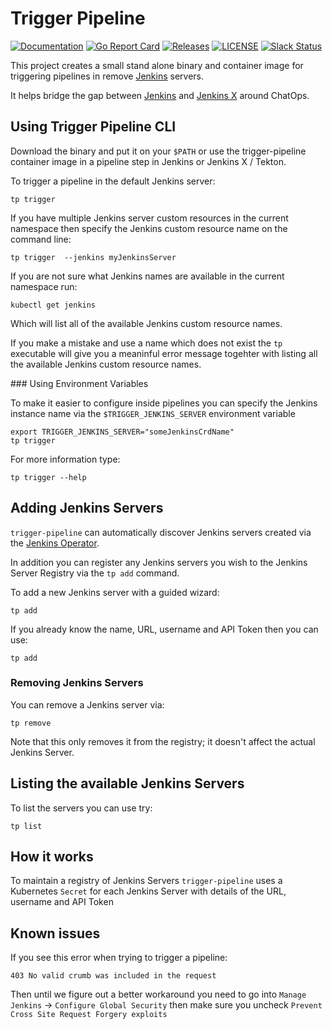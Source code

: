 # Trigger Pipeline

[![Documentation](https://godoc.org/github.com/jenkins-x-labs/trigger-pipeline?status.svg)](https://pkg.go.dev/mod/github.com/jenkins-x-labs/trigger-pipeline)
[![Go Report Card](https://goreportcard.com/badge/github.com/jenkins-x-labs/trigger-pipeline)](https://goreportcard.com/report/github.com/jenkins-x-labs/trigger-pipeline)
[![Releases](https://img.shields.io/github/release-pre/jenkins-x-labs/trigger-pipeline.svg)](https://github.com/jenkins-x-labs/trigger-pipeline/releases)
[![LICENSE](https://img.shields.io/github/license/jenkins-x-labs/trigger-pipeline.svg)](https://github.com/jenkins-x-labs/trigger-pipeline/blob/master/LICENSE)
[![Slack Status](https://img.shields.io/badge/slack-join_chat-white.svg?logo=slack&style=social)](https://slack.k8s.io/)

This project creates a small stand alone binary and container image for triggering pipelines in remove [Jenkins](https://jenkins.io/) servers.

It helps bridge the gap between [Jenkins](https://jenkins.io/) and [Jenkins X](https://jenkins-x.io/) around ChatOps.


## Using Trigger Pipeline CLI

Download the binary and put it on your `$PATH` or use the trigger-pipeline container image in a pipeline step in Jenkins or Jenkins X / Tekton.

To trigger a pipeline in the default Jenkins server:

``` 
tp trigger
```

If you have multiple Jenkins server custom resources in the current namespace then specify the Jenkins custom resource name on the command line:

``` 
tp trigger  --jenkins myJenkinsServer
```

If you are not sure what Jenkins names are available in the current namespace run:

``` 
kubectl get jenkins
```

Which will list all of the available Jenkins custom resource names.

If you make a mistake and use a name which does not exist the `tp` executable will give you a meaninful error message togehter with listing all the available Jenkins custom resource names.


### Using Environment Variables

To make it easier to configure inside pipelines you can specify the Jenkins instance name via the `$TRIGGER_JENKINS_SERVER` environment variable

```   
export TRIGGER_JENKINS_SERVER="someJenkinsCrdName"
tp trigger
```
 
For more information type: 

``` 
tp trigger --help
```       

## Adding Jenkins Servers

`trigger-pipeline` can automatically discover Jenkins servers created via the [Jenkins Operator](https://jenkinsci.github.io/kubernetes-operator/).

In addition you can register any Jenkins servers you wish to the Jenkins Server Registry via the `tp add` command.

To add a new Jenkins server with a guided wizard:

```
tp add 
```

If you already know the name, URL, username and API Token then you can use:

```
tp add 
```

### Removing Jenkins Servers

You can remove a Jenkins server via:

``` 
tp remove
```

Note that this only removes it from the registry; it doesn't affect the actual Jenkins Server.

## Listing the available Jenkins Servers

To list the servers you can use try:

``` 
tp list
```

## How it works

To maintain a registry of Jenkins Servers `trigger-pipeline` uses a Kubernetes `Secret` for each Jenkins Server with details of the URL, username and API Token 

## Known issues

If you see this error when trying to trigger a pipeline:

``` 
403 No valid crumb was included in the request
```

Then until we figure out a better workaround you need to go into `Manage Jenkins` -> `Configure Global Security` then make sure you uncheck `Prevent Cross Site Request Forgery exploits` 